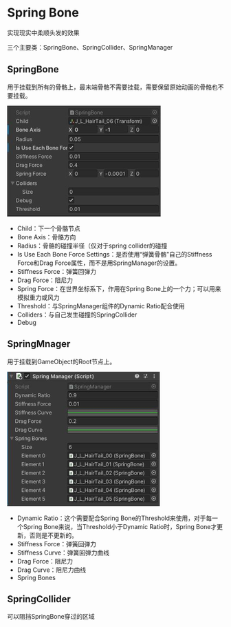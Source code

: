 # Spring Bone


实现现实中柔顺头发的效果

三个主要类：SpringBone、SpringCollider、SpringManager

## SpringBone
用于挂载到所有的骨骼上，最末端骨骼不需要挂载，需要保留原始动画的骨骼也不要挂载。

![SpringBone](/Unity/SpringBone/SpringBone.jpg)

- Child：下一个骨骼节点
- Bone Axis：骨骼方向
- Radius：骨骼的碰撞半径（仅对于spring collider的碰撞
- Is Use Each Bone Force Settings：是否使用“弹簧骨骼”自己的Stiffness Force和Drag Force属性，而不是用SpringManager的设置。
- Stiffness Force：弹簧回弹力
- Drag Force：阻尼力
- Spring Force：在世界坐标系下，作用在Spring Bone上的一个力；可以用来模拟重力或风力
- Threshold：与SpringManager组件的Dynamic Ratio配合使用
- Colliders：与自己发生碰撞的SpringCollider
- Debug


## SpringMnager
用于挂载到GameObject的Root节点上。

![SpringManager](/Unity/SpringBone/SpringManager.jpg)

- Dynamic Ratio：这个需要配合Spring Bone的Threshold来使用，对于每一个Spring Bone来说，当Threshold小于Dynamic Ratio时，Spring Bone才更新，否则是不更新的。
- Stiffness Force：弹簧回弹力
- Stiffness Curve：弹簧回弹力曲线
- Drag Force：阻尼力
- Drag Curve：阻尼力曲线
- Spring Bones

## SpringCollider

可以阻挡SpringBone穿过的区域
